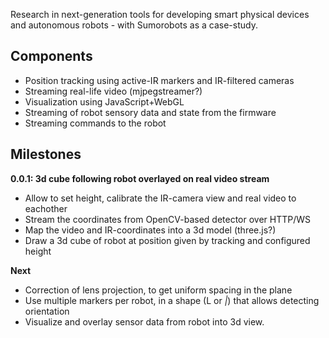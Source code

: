 Research in next-generation tools for developing smart physical devices and 
autonomous robots - with Sumorobots as a case-study.

Components
-----------
* Position tracking using active-IR markers and IR-filtered cameras
* Streaming real-life video (mjpegstreamer?)
* Visualization using JavaScript+WebGL
* Streaming of robot sensory data and state from the firmware
* Streaming commands to the robot

Milestones
--------------

**0.0.1: 3d cube following robot overlayed on real video stream**

* Allow to set height, calibrate the IR-camera view and real video to eachother
* Stream the coordinates from OpenCV-based detector over HTTP/WS
* Map the video and IR-coordinates into a 3d model (three.js?)
* Draw a 3d cube of robot at position given by tracking and configured height

**Next**

* Correction of lens projection, to get uniform spacing in the plane
* Use multiple markers per robot, in a shape (L or _|_) that allows detecting orientation
* Visualize and overlay sensor data from robot into 3d view.

